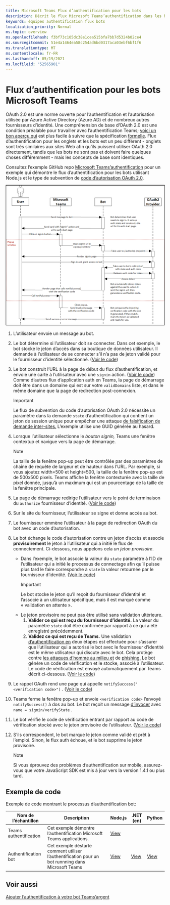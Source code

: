 ```yaml
---
title: Microsoft Teams Flux d’authentification pour les bots
description: Décrit le flux Microsoft Teams’authentification dans les bots
keywords: équipes authentification flux bots
localization_priority: Normal
ms.topic: overview
ms.openlocfilehash: f3bf73c105dc38e1cea515bfa7bb7d5324b02ce4
ms.sourcegitcommit: 51e4a1464ea58c254ad6bd0317aca03ebf6bf1f6
ms.translationtype: MT
ms.contentlocale: fr-FR
ms.lasthandoff: 05/19/2021
ms.locfileid: "52565901"
---
```

# <a name="authentication-flow-for-bots-in-microsoft-teams"></a>Flux d’authentification pour les bots Microsoft Teams

OAuth 2.0 est une norme ouverte pour l’authentification et l’autorisation utilisée par Azure Active Directory (Azure AD) et de nombreux autres fournisseurs d’identité. Une compréhension de base d’OAuth 2.0 est une condition préalable pour travailler avec l’authentification Teams; [voici un bon aperçu qui](https://aaronparecki.com/oauth-2-simplified/) est plus facile à suivre que la spécification [formelle](https://oauth.net/2/). Flux d’authentification pour les onglets et les bots est un peu différent - onglets sont très similaires aux sites Web afin qu’ils puissent utiliser OAuth 2.0 directement, tandis que les bots ne sont pas et doivent faire quelques choses différemment - mais les concepts de base sont identiques.

Consultez l’exemple GitHub repo [Microsoft Teams’authentification](https://github.com/OfficeDev/Microsoft-Teams-Samples/tree/main/samples/app-auth/nodejs) pour un exemple qui démontre le flux d’authentification pour les bots utilisant Node.js et le type de subvention de [code d’autorisation OAuth 2.0](https://oauth.net/2/grant-types/authorization-code/).

![Diagramme de séquence d’authentification bot](../../../assets/images/authentication/bot_auth_sequence_diagram.png)

1. L’utilisateur envoie un message au bot.
2. Le bot détermine si l’utilisateur doit se connecter.
   Dans cet exemple, le bot stocke le jeton d’accès dans sa boutique de données utilisateur. Il demande à l’utilisateur de se connecter s’il n’a pas de jeton validé pour le fournisseur d’identité sélectionné. ([Voir le code](https://github.com/OfficeDev/microsoft-teams-sample-auth-node/blob/469952a26d618dbf884a3be53c7d921cc580b1e2/src/utils/AuthenticationUtils.ts#L58-L76))
3. Le bot construit l’URL à la page de début du flux d’authentification, et envoie une carte à l’utilisateur avec une `signin` action. ([Voir le code](https://github.com/OfficeDev/microsoft-teams-sample-auth-node/blob/469952a26d618dbf884a3be53c7d921cc580b1e2/src/dialogs/BaseIdentityDialog.ts#L160-L190))</br>
    Comme d’autres flux d’application auth en Teams, la page de démarrage doit être dans un domaine qui est sur votre `validDomains` liste, et dans le même domaine que la page de redirection post-connexion.
    > [!IMPORTANT] 
    > Le flux de subvention du code d’autorisation OAuth 2.0 nécessite un paramètre dans la demande `state` d’authentification qui contient un jeton de session unique pour empêcher une attaque [de falsification de demande inter-sites.](https://en.wikipedia.org/wiki/Cross-site_request_forgery) L’exemple utilise une GUID générée au hasard.
4. Lorsque l’utilisateur sélectionne le *bouton signin,* Teams une fenêtre contextup et navigue vers la page de démarrage.
   > [!NOTE]
   > La taille de la fenêtre pop-up peut être contrôlée par des paramètres de chaîne de requête de largeur et de hauteur dans l’URL. Par exemple, si vous ajoutez width=500 et height=500, la taille de la fenêtre pop-up est de 500x500 pixels. Teams affiche la fenêtre contexturée avec la taille de pixel donnée, jusqu’à un maximum qui est un pourcentage de la taille de la fenêtre principale.

5. La page de démarrage redirige l’utilisateur vers le point de terminaison du `authorize` fournisseur d’identité. ([Voir le code](https://github.com/OfficeDev/microsoft-teams-sample-auth-node/blob/469952a26d618dbf884a3be53c7d921cc580b1e2/public/html/auth-start.html#L51-L56))
6. Sur le site du fournisseur, l’utilisateur se signe et donne accès au bot.
7. Le fournisseur emmène l’utilisateur à la page de redirection OAuth du bot avec un code d’autorisation.
8. Le bot échange le code d’autorisation contre un jeton d’accès et associe **provisoirement** le jeton à l’utilisateur qui a initié le flux de connectement. Ci-dessous, nous appelons cela *un jeton provisoire*.
    * Dans l’exemple, le bot associe la valeur du `state` paramètre à l’ID de l’utilisateur qui a initié le processus de connectage afin qu’il puisse plus tard le faire correspondre à `state` la valeur retournée par le fournisseur d’identité. ([Voir le code](https://github.com/OfficeDev/microsoft-teams-sample-auth-node/blob/469952a26d618dbf884a3be53c7d921cc580b1e2/src/AuthBot.ts#L70-L99))
      > [!IMPORTANT] 
      > Le bot stocke le jeton qu’il reçoit du fournisseur d’identité et l’associe à un utilisateur spécifique, mais il est marqué comme « validation en attente ». 
    * Le jeton provisoire ne peut pas être utilisé sans validation ultérieure.
      1. **Valider ce qui est reçu du fournisseur d’identité.** La valeur du paramètre `state` doit être confirmée par rapport à ce qui a été enregistré précédemment. 
      1. **Validez ce qui est reçu de Teams.** Une validation [d’authentification en](https://en.wikipedia.org/wiki/Man-in-the-middle_attack) deux étapes est effectuée pour s’assurer que l’utilisateur qui a autorisé le bot avec le fournisseur d’identité est le même utilisateur qui discute avec le bot. Cela protège contre [les attaques d’homme au milieu et](https://en.wikipedia.org/wiki/Man-in-the-middle_attack) de [phishing.](https://en.wikipedia.org/wiki/Phishing) Le bot génère un code de vérification et le stocke, associé à l’utilisateur. Le code de vérification est envoyé automatiquement par Teams décrit ci-dessous. ([Voir le code](https://github.com/OfficeDev/microsoft-teams-sample-auth-node/blob/469952a26d618dbf884a3be53c7d921cc580b1e2/src/AuthBot.ts#L100-L113))
9. Le rappel OAuth rend une page qui appelle `notifySuccess("<verification code>")` . ([Voir le code](https://github.com/OfficeDev/microsoft-teams-sample-auth-node/blob/master/src/views/oauth-callback-success.hbs))
10. Teams ferme la fenêtre pop-up et envoie `<verification code>` l’envoyé `notifySuccess()` à dos au bot. Le bot reçoit un message [d’invocer](/bot-framework/dotnet/bot-builder-dotnet-activities#invoke) avec `name = signin/verifyState` .
11. Le bot vérifie le code de vérification entrant par rapport au code de vérification stocké avec le jeton provisoire de l’utilisateur. ([Voir le code](https://github.com/OfficeDev/microsoft-teams-sample-auth-node/blob/469952a26d618dbf884a3be53c7d921cc580b1e2/src/dialogs/BaseIdentityDialog.ts#L127-L140))
12. S’ils correspondent, le bot marque le jeton comme validé et prêt à l’emploi. Sinon, le flux auth échoue, et le bot supprime le jeton provisoire.

    > [!NOTE]
    > Si vous éprouvez des problèmes d’authentification sur mobile, assurez-vous que votre JavaScript SDK est mis à jour vers la version 1.4.1 ou plus tard.

## <a name="code-sample"></a>Exemple de code

Exemple de code montrant le processus d’authentification bot:

| **Nom de l’échantillon** | **Description** | **Node.js** | **.NET (en)** | **Python** |
|-----------------|----------------|--------------|----------|-----------|
| Teams authentification | Cet exemple démontre l’authentification Microsoft Teams applications. | [View](https://github.com/OfficeDev/microsoft-teams-sample-auth-node) | | |
| Authentification bot | Cet exemple déstarte comment utiliser l’authentification pour un bot runnning dans Microsoft Teams | [View](https://github.com/microsoft/BotBuilder-Samples/tree/main/samples/javascript_nodejs/46.teams-auth) | [View](https://github.com/microsoft/BotBuilder-Samples/tree/main/samples/csharp_dotnetcore/46.teams-auth) | [View](https://github.com/microsoft/BotBuilder-Samples/tree/main/samples/python/46.teams-auth)

## <a name="see-also"></a>Voir aussi

[Ajouter l’authentification à votre bot Teams’argent](add-authentication.md)

